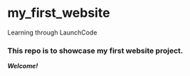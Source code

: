 # my_first_website
Learning through LaunchCode

### This repo is to showcase my first website project.

**_Welcome!_**
